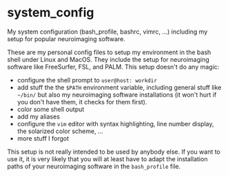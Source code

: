 # system_config
My system configuration (bash_profile, bashrc, vimrc, ...) including my setup for popular neuroimaging software.

These are my personal config files to setup my environment in the bash shell under Linux and MacOS. They include the setup for neuroimaging software like FreeSurfer, FSL, and PALM. This setup doesn't do any magic:

* configure the shell prompt to `user@host: workdir`
* add stuff the the `$PATH` environment variable, including general stuff like `~/bin/` but also my neuroimaging software installations (it won't hurt if you don't have them, it checks for them first).
* color some shell output
* add my aliases
* configure the `vim` editor with syntax highlighting, line number display, the solarized color scheme, ...
* more stuff I forgot

This setup is not really intended to be used by anybody else. If you want to use it, it is very likely that you will at least have to adapt the installation paths of your neuroimaging software in the `bash_profile` file.

